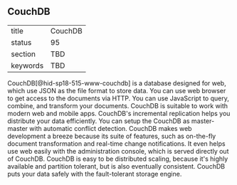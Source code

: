 ## CouchDB


|          |         |
| -------- | ------- |
| title    | CouchDB |
| status   | 95      |
| section  | TBD     |
| keywords | TBD     |




CouchDB[@hid-sp18-515-www-couchdb] is a database designed for web, which
use JSON as the file format to store data. You can use web browser to
get access to the documents via HTTP. You can use JavaScript to query,
combine, and transform your documents. CouchDB is suitable to work with
modern web and mobile apps. CouchDB's incremental replication helps you
distribute your data efficiently. You can setup the CouchDB as
master-master with automatic conflict detection. CouchDB makes web
development a breeze because its suite of features, such as on-the-fly
document transformation and real-time change notifications. It even
helps use web easily with the administration console, which is served
directly out of CouchDB. CouchDB is easy to be distributed scaling,
because it's highly available and partition tolerant, but is also
eventually consistent. CouchDB puts your data safely with the
fault-tolerant storage engine.
